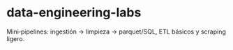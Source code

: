 # data-engineering-labs
Mini‑pipelines: ingestión → limpieza → parquet/SQL, ETL básicos y scraping ligero.
